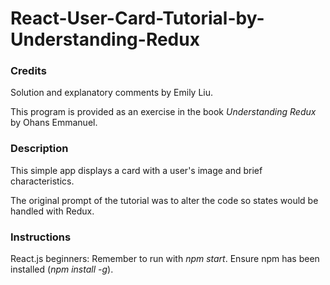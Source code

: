 # React-User-Card-Tutorial-by-Understanding-Redux

### Credits

Solution and explanatory comments by Emily Liu.

This program is provided as an exercise in the book *Understanding Redux* by Ohans Emmanuel.

### Description

This simple app displays a card with a user's image and brief characteristics.

The original prompt of the tutorial was to alter the code so states would be handled with Redux.

### Instructions

React.js beginners: Remember to run with *npm start*. Ensure npm has been installed (*npm install -g*).
